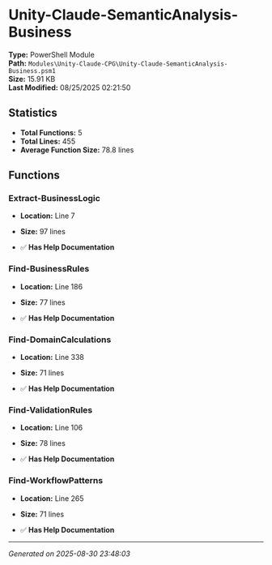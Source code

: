 # Unity-Claude-SemanticAnalysis-Business

**Type:** PowerShell Module  
**Path:** `Modules\Unity-Claude-CPG\Unity-Claude-SemanticAnalysis-Business.psm1`  
**Size:** 15.91 KB  
**Last Modified:** 08/25/2025 02:21:50  

## Statistics

- **Total Functions:** 5
- **Total Lines:** 455
- **Average Function Size:** 78.8 lines

## Functions


### Extract-BusinessLogic

- **Location:** Line 7
- **Size:** 97 lines

- ✅ **Has Help Documentation** 
### Find-BusinessRules

- **Location:** Line 186
- **Size:** 77 lines

- ✅ **Has Help Documentation** 
### Find-DomainCalculations

- **Location:** Line 338
- **Size:** 71 lines

- ✅ **Has Help Documentation** 
### Find-ValidationRules

- **Location:** Line 106
- **Size:** 78 lines

- ✅ **Has Help Documentation** 
### Find-WorkflowPatterns

- **Location:** Line 265
- **Size:** 71 lines

- ✅ **Has Help Documentation**

---
*Generated on 2025-08-30 23:48:03*
